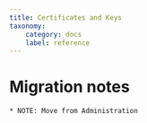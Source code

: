 ```yaml
---
title: Certificates and Keys
taxonomy:
    category: docs
    label: reference
---
```


# Migration notes
~~~~~~~~~~~~~~~~~~~~
* NOTE: Move from Administration
~~~~~~~~~~~~~~~~~~~~
